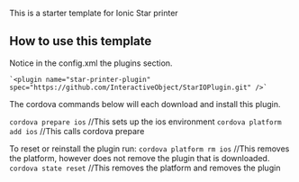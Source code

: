 This is a starter template for Ionic Star printer 

## How to use this template

Notice in the config.xml the plugins section.

    `<plugin name="star-printer-plugin" spec="https://github.com/InteractiveObject/StarIOPlugin.git" />`

The cordova commands below will each download and install this plugin. 

`cordova prepare ios`  //This sets up the ios environment
`cordova platform add ios` //This calls cordova prepare 

To reset or reinstall the plugin run:
`cordova platform rm ios` //This removes the platform, however does not remove the plugin that is downloaded.
`cordova state reset`  //This removes the platform and removes the plugin



